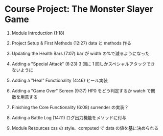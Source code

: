 # Course Project: The Monster Slayer Game

1. Module Introduction (1:18)
2. Project Setup & First Methods (12:27)
   data と methods 作る

3. Updating the Health Bars (7:07)
   bar が width の%で減るようになった

4. Adding a "Special Attack" (6:23)
   3 回に 1 回しかスペシャルアタックできないように

5. Adding a "Heal" Functionality (4:46)
   ヒール実装

6. Adding a "Game Over" Screen (9:37)
   HP0 をどう判定するか
   watch で関数を用意する

7. Finishing the Core Functionality (6:08)
   surrender の実装？

8. Adding a Battle Log (14:11)
   ログ出力機能をメソッドに付与

9. Module Resources
   css の style、computed で data の値を基に決められる
